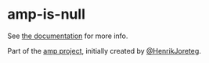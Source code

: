 # amp-is-null

See [the documentation](http://amp-project.com#amp-is-null) for more info.

Part of the [amp project](http://amp-project.com#amp-is-null), initially created by [@HenrikJoreteg](http://twitter.com/henrikjoreteg).